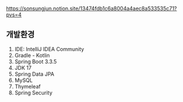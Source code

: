 https://sonsungjun.notion.site/13474fdb1c6a8004a4aec8a533535c71?pvs=4

## 개발환경

1. IDE: IntelliJ IDEA Community
2. Gradle - Kotlin
3. Spring Boot 3.3.5
4. JDK 17
5. Spring Data JPA
6. MySQL
7. Thymeleaf
8. Spring Security
